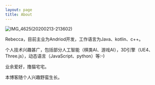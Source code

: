 ```yaml
---
layout: page
title: About
---
```


![IMG_4625(20200213-213602)](/Users/yanghan/Downloads/IMG_4625(20200213-213602).JPG)

Rebecca，目前主业为Andriod开发，工作语言为Java、kotlin、c++。

个人技术兴趣甚广，包括部分人工智能（棋类AI、游戏AI），3D引擎（UE4、Three.js），动态语言（JavaScript、python）等:-)

业余爱好，撸猫宅宅。



本博客随个人兴趣野蛮生长。

